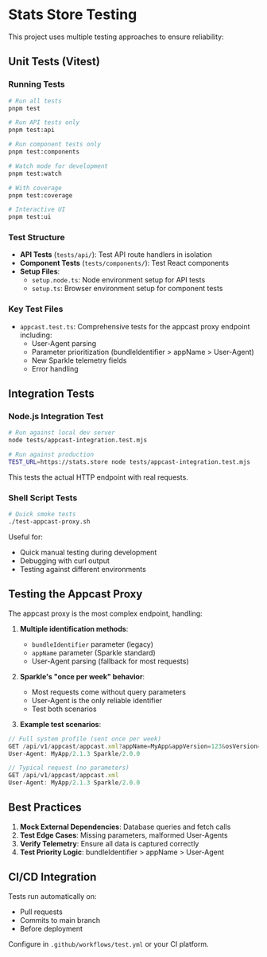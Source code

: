 # Stats Store Testing

This project uses multiple testing approaches to ensure reliability:

## Unit Tests (Vitest)

### Running Tests

```bash
# Run all tests
pnpm test

# Run API tests only
pnpm test:api

# Run component tests only
pnpm test:components

# Watch mode for development
pnpm test:watch

# With coverage
pnpm test:coverage

# Interactive UI
pnpm test:ui
```

### Test Structure

- **API Tests** (`tests/api/`): Test API route handlers in isolation
- **Component Tests** (`tests/components/`): Test React components
- **Setup Files**: 
  - `setup.node.ts`: Node environment setup for API tests
  - `setup.ts`: Browser environment setup for component tests

### Key Test Files

- `appcast.test.ts`: Comprehensive tests for the appcast proxy endpoint including:
  - User-Agent parsing
  - Parameter prioritization (bundleIdentifier > appName > User-Agent)
  - New Sparkle telemetry fields
  - Error handling

## Integration Tests

### Node.js Integration Test

```bash
# Run against local dev server
node tests/appcast-integration.test.mjs

# Run against production
TEST_URL=https://stats.store node tests/appcast-integration.test.mjs
```

This tests the actual HTTP endpoint with real requests.

### Shell Script Tests

```bash
# Quick smoke tests
./test-appcast-proxy.sh
```

Useful for:
- Quick manual testing during development
- Debugging with curl output
- Testing against different environments

## Testing the Appcast Proxy

The appcast proxy is the most complex endpoint, handling:

1. **Multiple identification methods**:
   - `bundleIdentifier` parameter (legacy)
   - `appName` parameter (Sparkle standard)
   - User-Agent parsing (fallback for most requests)

2. **Sparkle's "once per week" behavior**:
   - Most requests come without query parameters
   - User-Agent is the only reliable identifier
   - Test both scenarios

3. **Example test scenarios**:

```javascript
// Full system profile (sent once per week)
GET /api/v1/appcast/appcast.xml?appName=MyApp&appVersion=123&osVersion=14.0&cpu64bit=1...
User-Agent: MyApp/2.1.3 Sparkle/2.0.0

// Typical request (no parameters)
GET /api/v1/appcast/appcast.xml
User-Agent: MyApp/2.1.3 Sparkle/2.0.0
```

## Best Practices

1. **Mock External Dependencies**: Database queries and fetch calls
2. **Test Edge Cases**: Missing parameters, malformed User-Agents
3. **Verify Telemetry**: Ensure all data is captured correctly
4. **Test Priority Logic**: bundleIdentifier > appName > User-Agent

## CI/CD Integration

Tests run automatically on:
- Pull requests
- Commits to main branch
- Before deployment

Configure in `.github/workflows/test.yml` or your CI platform.